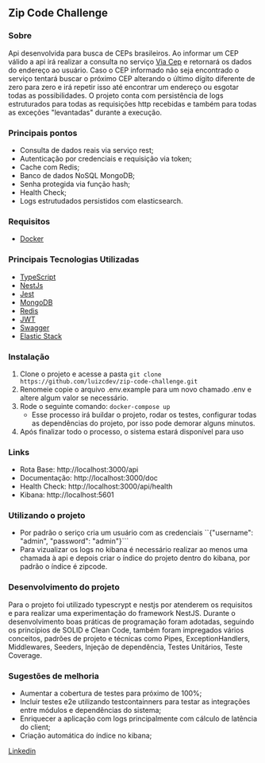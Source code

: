 ## Zip Code Challenge

### Sobre
Api desenvolvida para busca de CEPs brasileiros. Ao informar um CEP válido a api irá realizar a consulta no serviço [Via Cep](https://viacep.com.br/) e retornará os dados do endereço ao usuário. Caso o CEP informado não seja encontrado o serviço tentará buscar o próximo CEP alterando o último dígito diferente de zero para zero e irá repetir isso até encontrar um endereço ou esgotar todas as possibilidades.
O projeto conta com persistência de logs estruturados para todas as requisições http recebidas e também para todas as exceções "levantadas" durante a execução.

### Principais pontos
- Consulta de dados reais via serviço rest;
- Autenticação por credenciais e requisição via token;
- Cache com Redis;
- Banco de dados NoSQL MongoDB;
- Senha protegida via função hash;
- Health Check;
- Logs estrutudados persistidos com elasticsearch.

### Requisitos
 - [Docker](https://docs.docker.com/)

### Principais Tecnologias Utilizadas
 - [TypeScript](https://www.typescriptlang.org/)
 - [NestJs](https://nestjs.com/)
 - [Jest](https://junit.org/junit5/)
 - [MongoDB](https://www.mongodb.com/)
 - [Redis](https://redis.io/)
 - [JWT](https://jwt.io/)
 - [Swagger](https://swagger.io/)
 - [Elastic Stack](https://www.elastic.co/pt/elastic-stack)

### Instalação
  1) Clone o projeto e acesse a pasta ```git clone https://github.com/luizcdev/zip-code-challenge.git```
  2) Renomeie copie o arquivo .env.example para um novo chamado .env e altere algum valor se necessário.
  2) Rode o seguinte comando: ```docker-compose up```
     - Esse processo irá buildar o projeto, rodar os testes, configurar todas as dependências do projeto, por isso pode demorar alguns minutos.
  3) Após finalizar todo o processo, o sistema estará disponível para uso
  
### Links
  - Rota Base: http://localhost:3000/api
  - Documentação: http://localhost:3000/doc
  - Health Check: http://localhost:3000/api/health
  - Kibana: http://localhost:5601

### Utilizando o projeto
- Por padrão o seriço cria um usuário com as credenciais ``{"username": "admin", "password": "admin"}```
- Para vizualizar os logs no kibana é necessário realizar ao menos uma chamada à api e depois criar o índice do projeto dentro do kibana, por padrão o índice é zipcode.
 
### Desenvolvimento do projeto
Para o projeto foi utilizado typescrypt e nestjs por atenderem os requisitos e para realizar uma experimentação do framework NestJS. 
Durante o desenvolvimento boas práticas de programação foram adotadas, seguindo os princípios de SOLID e Clean Code, também foram impregados vários conceitos, padrões de projeto e técnicas como Pipes, ExceptionHandlers, Middlewares, Seeders, Injeção de dependência, Testes Unitários, Teste Coverage.

### Sugestões de melhoria
- Aumentar a cobertura de testes para próximo de 100%;
- Incluir testes e2e utilizando testcontainners para testar as integrações entre módulos e dependências do sistema;
- Enriquecer a aplicação com logs principalmente com cálculo de latência do client;
- Criação automática do índice no kibana;

[Linkedin](https://www.linkedin.com/in/luizclaudiojau/)

